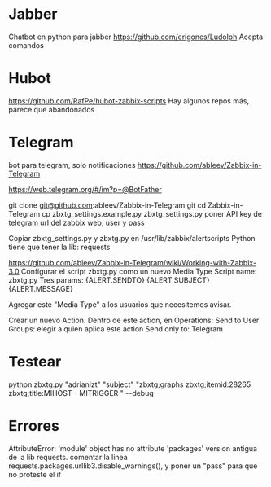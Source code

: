 # Jabber
Chatbot en python para jabber
https://github.com/erigones/Ludolph
Acepta comandos

# Hubot
https://github.com/RafPe/hubot-zabbix-scripts
Hay algunos repos más, parece que abandonados

# Telegram
bot para telegram, solo notificaciones
https://github.com/ableev/Zabbix-in-Telegram

https://web.telegram.org/#/im?p=@BotFather

git clone git@github.com:ableev/Zabbix-in-Telegram.git
cd Zabbix-in-Telegram
cp zbxtg_settings.example.py zbxtg_settings.py
  poner API key de telegram
  url del zabbix web, user y pass

Copiar zbxtg_settings.py y zbxtg.py en /usr/lib/zabbix/alertscripts
Python tiene que tener la lib: requests

https://github.com/ableev/Zabbix-in-Telegram/wiki/Working-with-Zabbix-3.0
Configurar el script zbxtg.py como un nuevo Media Type
  Script name: zbxtg.py
  Tres params: {ALERT.SENDTO} {ALERT.SUBJECT} {ALERT.MESSAGE}

Agregar este "Media Type" a los usuarios que necesitemos avisar.

Crear un nuevo Action. Dentro de este action, en Operations:
  Send to User Groups: elegir a quien aplica este action
  Send only to: Telegram


# Testear
python zbxtg.py "adrianlzt" "subject" "zbxtg;graphs
zbxtg;itemid:28265
zbxtg;title:MIHOST - MITRIGGER
" --debug


# Errores
AttributeError: 'module' object has no attribute 'packages'
  version antigua de la lib requests.
  comentar la linea requests.packages.urllib3.disable_warnings(), y poner un "pass" para que no proteste el if
